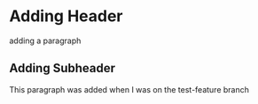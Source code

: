 # Adding Header

adding a paragraph

## Adding Subheader

This paragraph was added when I was on the test-feature branch